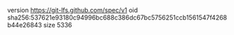 version https://git-lfs.github.com/spec/v1
oid sha256:537621e93180c94996bc688c386dc67bc5756251ccb1561547f4268b44e26843
size 5336
